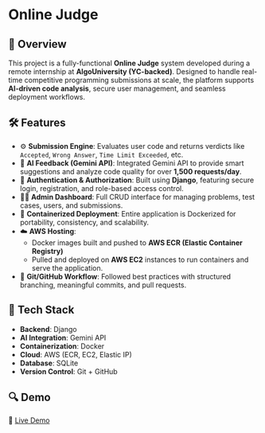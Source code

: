 # Online Judge 

## 🚀 Overview

This project is a fully-functional **Online Judge** system developed during a remote internship at **AlgoUniversity (YC-backed)**. Designed to handle real-time competitive programming submissions at scale, the platform supports **AI-driven code analysis**, secure user management, and seamless deployment workflows.

## 🛠️ Features

- ⚙️ **Submission Engine**: Evaluates user code and returns verdicts like `Accepted`, `Wrong Answer`, `Time Limit Exceeded`, etc.
- 🧠 **AI Feedback (Gemini API)**: Integrated Gemini API to provide smart suggestions and analyze code quality for over **1,500 requests/day**.
- 🔐 **Authentication & Authorization**: Built using **Django**, featuring secure login, registration, and role-based access control.
- 🧑‍💻 **Admin Dashboard**: Full CRUD interface for managing problems, test cases, users, and submissions.
- 🐳 **Containerized Deployment**: Entire application is Dockerized for portability, consistency, and scalability.
- ☁️ **AWS Hosting**:
  - Docker images built and pushed to **AWS ECR (Elastic Container Registry)**
  - Pulled and deployed on **AWS EC2** instances to run containers and serve the application.
- 🧾 **Git/GitHub Workflow**: Followed best practices with structured branching, meaningful commits, and pull requests.

## 🧩 Tech Stack

- **Backend**: Django  
- **AI Integration**: Gemini API  
- **Containerization**: Docker  
- **Cloud**: AWS (ECR, EC2, Elastic IP) 
- **Database**: SQLite 
- **Version Control**: Git + GitHub

## 🔍 Demo

🎥 [Live Demo](https://www.loom.com/share/3ba5c5dc4036441581577ca256a8dbde) 

